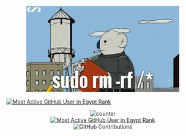<p align="center">
  <img src="https://github.com/s403o/s403o/blob/master/sudo.gif" />
</p>

[![Most Active GitHub User in Egypt Rank](https://enogfdaxd1nnkto.m.pipedream.net)](https://commits.top/egypt_private.html)

</p>

<div align="center">
  
![counter](https://endmdi6k3t3qq8c.m.pipedream.net/)  
[![Most Active GitHub User in Egypt Rank](https://enogfdaxd1nnkto.m.pipedream.net)](https://commits.top/egypt_private.html)  
![GitHub Contributions](https://github-readme-stats.vercel.app/api?username=s403o&show_icons=true&title_color=CD5C5C&icon_color=CD5C5C&text_color=9f9f9f&bg_color=151515)

</div>
